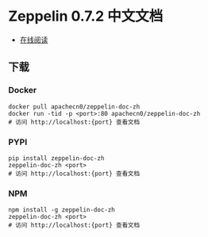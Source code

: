 # Zeppelin 0.7.2 中文文档

+   [在线阅读](https://zeppelin.apachecn.org)


## 下载

### Docker

```
docker pull apachecn0/zeppelin-doc-zh
docker run -tid -p <port>:80 apachecn0/zeppelin-doc-zh
# 访问 http://localhost:{port} 查看文档
```

### PYPI

```
pip install zeppelin-doc-zh
zeppelin-doc-zh <port>
# 访问 http://localhost:{port} 查看文档
```

### NPM

```
npm install -g zeppelin-doc-zh
zeppelin-doc-zh <port>
# 访问 http://localhost:{port} 查看文档
```
